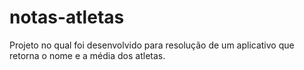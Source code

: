 # notas-atletas
Projeto no qual foi desenvolvido para resolução de um aplicativo que retorna o nome e a média dos atletas.
